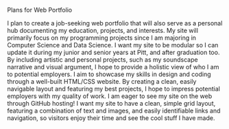 Plans for Web Portfolio

I plan to create a job-seeking web portfolio that will also serve as a personal hub documenting my education, projects, and interests. My site will primarily focus on my programming projects since I am majoring in Computer Science and Data Science. I want my site to be modular so I can update it during my junior and senior years at Pitt, and after graduation too. By including artistic and personal projects, such as my soundscape narrative and visual argument, I hope to provide a holistic view of who I am to potential employers. I aim to showcase my skills in design and coding through a well-built HTML/CSS website. By creating a clean, easily navigable layout and featuring my best projects, I hope to impress potential employers with my quality of work. I am eager to see my site on the web through GitHub hosting! I want my site to have a clean, simple grid layout, featuring a combination of text and images, and easily identifiable links and navigation, so visitors enjoy their time and see the cool stuff I have made.
